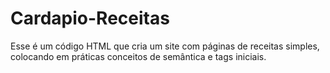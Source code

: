 # Cardapio-Receitas
Esse é um código HTML que cria um site com páginas de receitas simples, colocando em práticas conceitos de semântica e tags iniciais.
